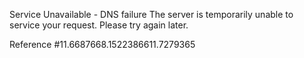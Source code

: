 Service Unavailable - DNS failure The server is temporarily unable to service your request. Please try again later.

Reference #11.6687668.1522386611.7279365